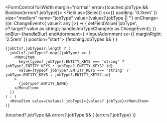 <FormControl fullWidth margin="normal" error={touched.jobType && Boolean(errors?.jobType)}>
  <Field
    as={Select}
    sx={{ padding: '0.3rem' }}
    size="medium"
    name="jobType"
    value={values?.jobType || ''}
    onChange={(e: ChangeEvent<{ value?: any }>) => {
      setFieldValue('jobType', e?.target?.value as string);
      handleJobTypeChange(e as ChangeEvent<HTMLInputElement>);
    }}
    onBlur={handleBlur}
    endAdornment={
      <InputAdornment sx={{ marginRight: '2.5rem' }} position="start">
        {fetchingJobTypes && <CircularProgress size={20} />}
      </InputAdornment>
    }
  >
    {jobCtx?.jobTypes?.length ? (
      jobCtx?.jobTypes?.map((jobType) => (
        <MenuItem
          key={typeof jobType?.ENTITY_KEYS === 'string' ? jobType?.ENTITY_KEYS : jobType?.ENTITY_KEYS?.id}
          value={typeof jobType?.ENTITY_KEYS === 'string' ? jobType.ENTITY_KEYS : jobType?.ENTITY_KEYS?.id}
        >
          {jobType?.ENTITY_NAME}
        </MenuItem>
      ))
    ) : (
      <MenuItem value={values?.jobType}>{values?.jobType}</MenuItem>
    )}
  </Field>
  {touched?.jobType && errors?.jobType && (
    <FormHelperText className="tw-absolute tw-bottom-[-1rem]">{errors?.jobType}</FormHelperText>
  )}
</FormControl>